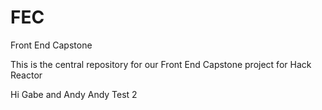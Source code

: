 # FEC
Front End Capstone

This is the central repository for our Front End Capstone project for Hack Reactor


Hi Gabe and Andy
Andy Test 2
